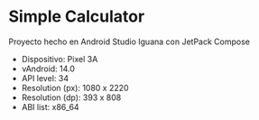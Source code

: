 # Simple Calculator

Proyecto hecho en Android Studio Iguana con JetPack Compose

- Dispositivo: Pixel 3A
- vAndroid: 14.0
- API level: 34
- Resolution (px): 1080 x 2220
- Resolution (dp): 393 x 808
- ABI list: x86_64
